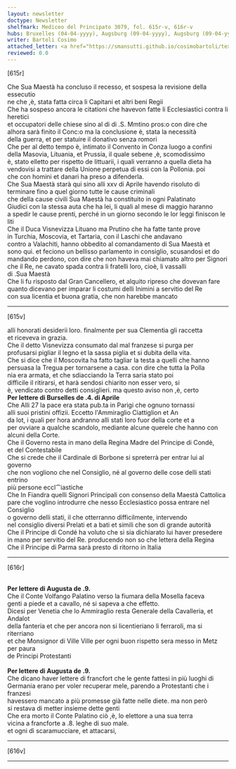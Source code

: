 ```yaml
---
layout: newsletter
doctype: Newsletter
shelfmark: Mediceo del Principato 3079, fol. 615r-v, 616r-v
hubs: Bruxelles (04-04-yyyy), Augsburg (09-04-yyyy), Augsburg (09-04-yyyy)
writer: Bartoli Cosimo
attached_letter: <a href="https://smansutti.github.io/cosimobartoli/texts/TBD/">TBD</a>
reviewed: 0.0
---
```


[615r]  
  
  
Che Sua Maestà ha concluso il recesso, et sospesa la revisione della essecutio  
ne che ,è, stata fatta circa li Capitani et altri beni Regii  
Che ha sospeso ancora le citationi che havevon fatte li Ecclesiastici contra li heretici  
et occupatori delle chiese sino al di di .S. Mmtino pros:o con dire che  
alhora sarà finito il Conc:o ma la conclusione è, stata la necessità  
della guerra, et per statuire il donativo senza romori  
Che per al detto tempo è, intimato il Convento in Conza luogo a confini  
della Masovia, Lituania, et Prussia, il quale sebene ,è, scomodissimo  
è, stato elletto per rispetto de littuarii, i quali verranno a quella dieta ha  
vendovisi a trattare della Unione perpetua di essi con la Pollonia. poi  
che con homini et danari ha preso a difenderla.  
Che Sua Maestà starà qui sino alli xxv di Aprile havendo risoluto di  
terminare fino a quel giorno tutte le cause criminali  
che della cause civili Sua Maestà ha constituito in ogni Palatinato  
Giudici con la stessa auta che ha lei, li quali al mese di maggio haranno  
a spedir le cause prenti, perché in un giorno secondo le lor leggi finiscon le  
liti  
Che il Duca Visnevizza Lituano ma Prutino che ha fatte tante prove  
in Turchia, Moscovia, et Tartaria, con il Laschi che andavano  
contro a Valachiti, hanno obbedito al comandamento di Sua Maestà et  
sono qui. et feciono un bellisso parlamento in consiglio, scusandosi et do  
mandando perdono, con dire che non haveva mai chiamato altro per Signori  
che il Re, ne cavato spada contra li fratelli loro, cioè, li vassalli  
di .Sua Maestà  
Che li fu risposto dal Gran Cancellero, et alquito ripreso che dovevan fare  
quanto dicevano per imparar li costumi delli Inimini a servitio del Re  
con sua licentia et buona gratia, che non harebbe mancato  
  
---  

[615v]  
  
  
alli honorati desiderii loro. finalmente per sua Clementia gli raccetta  
et riceveva in grazia.  
Che il detto Visnevizza consumato dal mal franzese si purga per  
profusarsi pigliar il legno et la sassa piglia et si dubita della vita.  
Che si dice che il Moscovita ha fatto tagliar la testa a quelli che hanno  
persuasa la Tregua per tornarsene a casa. con dire che tutta la Polla  
nia era armata, et che sdiacciando la Terra saria stato poi  
difficile il ritirarsi, et harà sendosi chiarito non esser vero, si  
è, vendicato contro detti consiglieri. ma questo aviso non ,è, certo  
<strong>Per lettere di Burselles de .4. di Aprile</strong>  
Che Alli 27 la pace era stata pub.ta in Parigi che ognuno tornassi  
alli suoi pristini offizii. Eccetto l'Ammiraglio Ciattiglion et An  
da lot, i quali per hora andranno alli stati loro fuor della corte et a  
per ovviare a qualche scandolo, mediante alcune querele che hanno con  
alcuni della Corte.  
Che il Governo resta in mano della Regina Madre del Principe di Condè,  
et del Contestabile  
Che si crede che il Cardinale di Borbone si spreterrà per entrar lui al governo  
che non vogliono che nel Consiglio, né al governo delle cose delli stati entrino  
più persone eccl⁀iastiche  
Che In Fiandra quelli Signori Principali con consenso della Maestà Cattolica  
pare che voglino introdurre che nesso Ecclesiastico possa entrare nel Consiglio  
o governo delli stati, il che otterranno difficilmente, intervendo  
nel consiglio diversi Prelati et a bati et simili che son di grande autorità  
Che il Principe di Condé ha voluto che si sia dichiarato lui haver presedere  
in mano per servitio del Re. producendo non so che lettera della Regina  
Che il Principe di Parma sarà presto di ritorno in Italia  
  
---  

[616r]  
  
  
<br/><strong>Per lettere di Augusta de .9.</strong>  
Che il Conte Volfango Palatino verso la fiumara della Mosella faceva  
genti a piede et a cavallo, né si sapeva a che effetto.  
Dicesi per Venetia che lo Ammiraglio resta Generale della Cavalleria, et Andalot  
della fanteria et che per ancora non si licentieriano li ferraroli, ma si riterriano  
et che Monsignor di Ville Ville per ogni buon rispetto sera messo in Metz per paura  
de Principi Protestanti  
<br/><strong>Per lettere di Augusta de .9.</strong>  
Che dicano haver lettere di francfort che le gente fattesi in più luoghi di  
Germania erano per voler recuperar mele, parendo a Protestanti che i franzesi  
havessero mancato a più promesse già fatte nelle diete. ma non però  
si restava di metter insieme dette genti  
Che era morto il Conte Palatino ciò ,è, lo elettore a una sua terra  
vicina a francforte a .8. leghe di suo male.  
et ogni dì scaramucciare, et attacarsi,  
  
---  

[616v]  
  
  
  
---  


